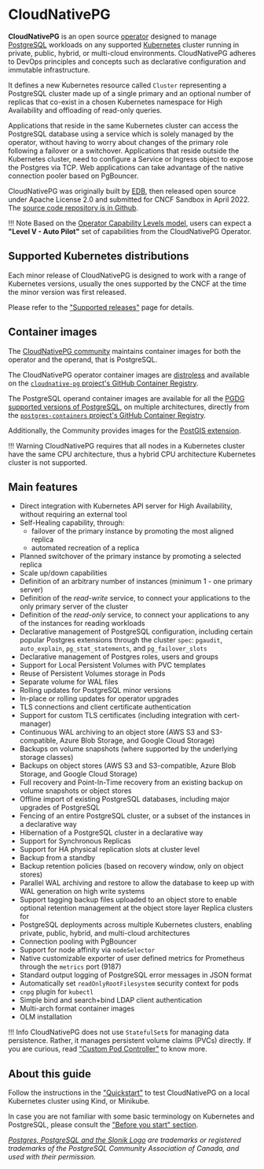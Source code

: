 # CloudNativePG

**CloudNativePG** is an open source
[operator](https://kubernetes.io/docs/concepts/extend-kubernetes/operator/)
designed to manage [PostgreSQL](https://www.postgresql.org/) workloads on any
supported [Kubernetes](https://kubernetes.io) cluster running in private,
public, hybrid, or multi-cloud environments.
CloudNativePG adheres to DevOps principles and concepts such as declarative
configuration and immutable infrastructure.

It defines a new Kubernetes resource called `Cluster` representing a PostgreSQL
cluster made up of a single primary and an optional number of replicas that co-exist
in a chosen Kubernetes namespace for High Availability and offloading of
read-only queries.

Applications that reside in the same Kubernetes cluster can access the
PostgreSQL database using a service which is solely managed by the operator,
without having to worry about changes of the primary role following a failover
or a switchover. Applications that reside outside the Kubernetes cluster, need
to configure a Service or Ingress object to expose the Postgres via TCP.
Web applications can take advantage of the native connection pooler based on PgBouncer.

CloudNativePG was originally built by [EDB](https://www.enterprisedb.com), then
released open source under Apache License 2.0 and submitted for CNCF Sandbox in April 2022.
The [source code repository is in Github](https://github.com/cloudnative-pg/cloudnative-pg).

!!! Note
    Based on the [Operator Capability Levels model](operator_capability_levels.md),
    users can expect a **"Level V - Auto Pilot"** set of capabilities from the
    CloudNativePG Operator.

## Supported Kubernetes distributions

Each minor release of CloudNativePG is designed to work with a range of
Kubernetes versions, usually the ones supported by the CNCF at the time the
minor version was first released.

Please refer to the ["Supported releases"](supported_releases.md) page for details.

## Container images

The [CloudNativePG community](https://github.com/cloudnative-pg)  maintains
container images for both the operator and the operand, that is PostgreSQL.

The CloudNativePG operator container images are [distroless](https://github.com/GoogleContainerTools/distroless)
and available on the [`cloudnative-pg` project's GitHub Container Registry](https://github.com/cloudnative-pg/cloudnative-pg/pkgs/container/cloudnative-pg).

The PostgreSQL operand container images are available for all the
[PGDG supported versions of PostgreSQL](https://www.postgresql.org/),
on multiple architectures, directly from the
[`postgres-containers` project's GitHub Container Registry](https://github.com/cloudnative-pg/postgres-containers/pkgs/container/postgresql).

Additionally, the Community provides images for the [PostGIS extension](postgis.md).

!!! Warning
    CloudNativePG requires that all nodes in a Kubernetes cluster have the
    same CPU architecture, thus a hybrid CPU architecture Kubernetes cluster is not
    supported.

## Main features

* Direct integration with Kubernetes API server for High Availability,
  without requiring an external tool
* Self-Healing capability, through:
    * failover of the primary instance by promoting the most aligned replica
    * automated recreation of a replica
* Planned switchover of the primary instance by promoting a selected replica
* Scale up/down capabilities
* Definition of an arbitrary number of instances (minimum 1 - one primary server)
* Definition of the *read-write* service, to connect your applications to the only primary server of the cluster
* Definition of the *read-only* service, to connect your applications to any of the instances for reading workloads
* Declarative management of PostgreSQL configuration, including certain popular
  Postgres extensions through the cluster `spec`: `pgaudit`, `auto_explain`,
  `pg_stat_statements`, and `pg_failover_slots`
* Declarative management of Postgres roles, users and groups
* Support for Local Persistent Volumes with PVC templates
* Reuse of Persistent Volumes storage in Pods
* Separate volume for WAL files
* Rolling updates for PostgreSQL minor versions
* In-place or rolling updates for operator upgrades
* TLS connections and client certificate authentication
* Support for custom TLS certificates (including integration with cert-manager)
* Continuous WAL archiving to an object store (AWS S3 and S3-compatible, Azure Blob Storage, and Google Cloud Storage)
* Backups on volume snapshots (where supported by the underlying storage classes)
* Backups on object stores (AWS S3 and S3-compatible, Azure Blob Storage, and Google Cloud Storage)
* Full recovery and Point-In-Time recovery from an existing backup on volume snapshots or object stores
* Offline import of existing PostgreSQL databases, including major upgrades of PostgreSQL
* Fencing of an entire PostgreSQL cluster, or a subset of the instances in a declarative way
* Hibernation of a PostgreSQL cluster in a declarative way
* Support for Synchronous Replicas
* Support for HA physical replication slots at cluster level
* Backup from a standby
* Backup retention policies (based on recovery window, only on object stores)
* Parallel WAL archiving and restore to allow the database to keep up with WAL
  generation on high write systems
* Support tagging backup files uploaded to an object store to enable optional
  retention management at the object store layer Replica clusters for
* PostgreSQL deployments across multiple Kubernetes
  clusters, enabling private, public, hybrid, and multi-cloud architectures
* Connection pooling with PgBouncer
* Support for node affinity via `nodeSelector`
* Native customizable exporter of user defined metrics for Prometheus through the `metrics` port (9187)
* Standard output logging of PostgreSQL error messages in JSON format
* Automatically set `readOnlyRootFilesystem` security context for pods
* `cnpg` plugin for `kubectl`
* Simple bind and search+bind LDAP client authentication
* Multi-arch format container images
* OLM installation

!!! Info
    CloudNativePG does not use `StatefulSet`s for managing data persistence.
    Rather, it manages persistent volume claims (PVCs) directly. If you are
    curious, read ["Custom Pod Controller"](controller.md) to know more.

## About this guide

Follow the instructions in the ["Quickstart"](quickstart.md) to test CloudNativePG
on a local Kubernetes cluster using Kind, or Minikube.

In case you are not familiar with some basic terminology on Kubernetes and PostgreSQL,
please consult the ["Before you start" section](before_you_start.md).

*[Postgres, PostgreSQL and the Slonik Logo](https://www.postgresql.org/about/policies/trademarks/)
are trademarks or registered trademarks of the PostgreSQL Community Association
of Canada, and used with their permission.*
